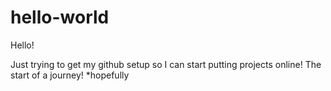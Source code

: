 # hello-world

Hello!

Just trying to get my github setup so I can start putting projects online! The start of a journey! *hopefully

